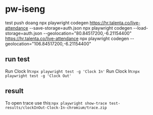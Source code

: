 # pw-iseng
test push doang
npx playwright codegen https://hr.talenta.co/live-attendance --save-storage=auth.json
npx playwright codegen --load-storage=auth.json --geolocation="80.84517200,-6.21154400" https://hr.talenta.co/live-attendance
npx playwright codegen --geolocation="106.84517200,-6.21154400" 

## run test
Run Clock In:```npx playwright test -g 'Clock In'```
Run Clock In:```npx playwright test -g 'Clock Out'```

## result
To open trace use this:```npx playwright show-trace test-results/clockInOut-Clock-In-chromium/trace.zip```